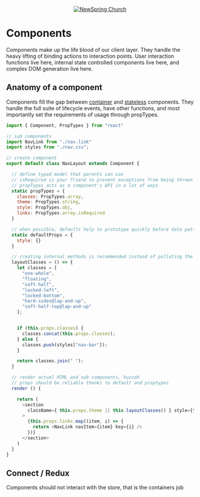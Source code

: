 <p align="center" >
  <a href="http://newspring.cc">
    <img src="https://s3.amazonaws.com/ns.images/newspring/icons/newspring-church-logo-black.png" alt="NewSpring Church" title="NewSpring Church" />
  </a>
</p>

Components
=======================

Components make up the life blood of our client layer. They handle the heavy lifting of binding actions to interaction points. User interaction functions live here, internal state controlled components live here, and complex DOM generation live here.

## Anatomy of a component

Components fill the gap between [container](./containers.md) and [stateless](./stateless) components. They handle the full suite of lifecycle events, have other functions, and most importantly set the requirements of usage through propTypes.

```javascript
import { Component, PropTypes } from "react"

// sub components
import NavLink from "./nav.link"
import styles from "./nav.css";

// create component
export default class NavLayout extends Component {

  // define typed model that parents can use
  // isRequired is your friend to prevent exceptions from being thrown
  // propTypes acts as a component's API in a lot of ways
  static propTypes = {
    classes: PropTypes.array,
    theme: PropTypes.string,
    style: PropTypes.obj,
    links: PropTypes.array.isRequired
  }

  // when possible, defaults help to prototype quickly before data patterns are set
  static defaultProps = {
    style: {}
  }

  // creating internal methods is recommended instead of polluting the render function
  layoutClasses = () => {
    let classes = [
      "one-whole",
      "floating",
      "soft-half",
      "locked-left",
      "locked-bottom",
      "hard-sides@lap-and-up",
      "soft-half-top@lap-and-up"
    ];


    if (this.props.classes) {
      classes.concat(this.props.classes);
    } else {
      classes.push(styles["nav-bar"]);
    }

    return classes.join(" ");
  }

  // render actual HTML and sub components, huzzah
  // props should be reliable thanks to default and proptypes
  render () {

    return (
      <section
        className={ this.props.theme || this.layoutClasses() } style={this.props.style}
      >
        {this.props.links.map((item, i) => {
          return <NavLink navItem={item} key={i} />
        })}
      </section>
    )
  }
}

```

## Connect / Redux

Components should not interact with the store, that is the containers job
